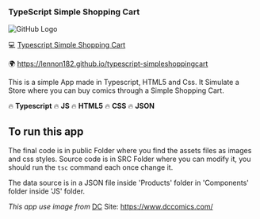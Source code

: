 ### TypeScript Simple Shopping Cart

![GitHub Logo](https://lennon182.github.io/assets/images/typescriptsimpleshoppingcart.jpg)

💻 [Typescript Simple Shopping Cart](https://lennon182.github.io/typescript-simpleshoppingcart)

🌍 https://lennon182.github.io/typescript-simpleshoppingcart

This is a simple App made in Typescript, HTML5 and Css. It Simulate a Store where you can buy comics through a Simple Shopping Cart.

🔥 **Typescript**
🔥 **JS**
🔥 **HTML5**
🔥 **CSS**
🔥 **JSON**

## To run this app

The final code is in public Folder where you find the assets files as images and css styles.
Source code is in SRC Folder where you can modify it, you should run the `tsc` command each once change it.

The data source is in a JSON file inside 'Products' folder in 'Components' folder inside 'JS' folder.

_This app use image from_ [DC](https://www.dccomics.com/)
Site: https://www.dccomics.com/
